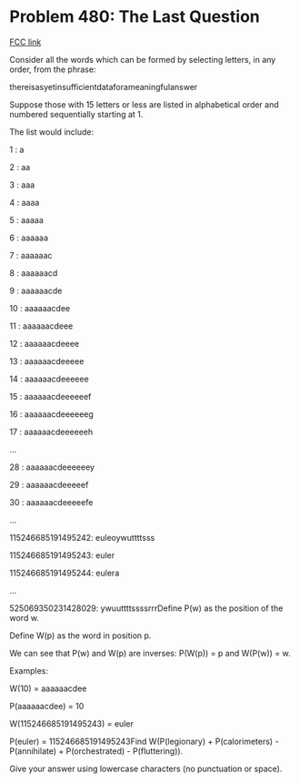 # Problem 480: The Last Question

[FCC link](https://www.freecodecamp.org/learn/coding-interview-prep/project-euler/problem-480-the-last-question)

Consider all the words which can be formed by selecting letters, in any order,
from the phrase:

thereisasyetinsufficientdataforameaningfulanswer

Suppose those with 15 letters or less are listed in alphabetical order and
numbered sequentially starting at 1.

The list would include:

1 : a

2 : aa

3 : aaa

4 : aaaa

5 : aaaaa

6 : aaaaaa

7 : aaaaaac

8 : aaaaaacd

9 : aaaaaacde

10 : aaaaaacdee

11 : aaaaaacdeee

12 : aaaaaacdeeee

13 : aaaaaacdeeeee

14 : aaaaaacdeeeeee

15 : aaaaaacdeeeeeef

16 : aaaaaacdeeeeeeg

17 : aaaaaacdeeeeeeh

...

28 : aaaaaacdeeeeeey

29 : aaaaaacdeeeeef

30 : aaaaaacdeeeeefe

...

115246685191495242: euleoywuttttsss

115246685191495243: euler

115246685191495244: eulera

...

525069350231428029: ywuuttttssssrrrDefine P(w) as the position of the word w.

Define W(p) as the word in position p.

We can see that P(w) and W(p) are inverses: P(W(p)) = p and W(P(w)) = w.

Examples:

W(10) = aaaaaacdee

P(aaaaaacdee) = 10

W(115246685191495243) = euler

P(euler) = 115246685191495243Find W(P(legionary) + P(calorimeters) -
P(annihilate) + P(orchestrated) - P(fluttering)).

Give your answer using lowercase characters (no punctuation or space).
